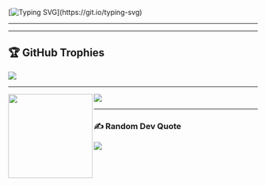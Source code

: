 [![Typing SVG](https://readme-typing-svg.herokuapp.com?font=Fira+Code&weight=500&size=25&duration=3000&pause=1000&width=500&lines=Hi+there!;I+am+Hamisu+Muhd+by+name!;I+am+Full-Stack+Software+Engineer!)](https://git.io/typing-svg)

---


<!--
#dafbe1
**sir-mammut/sir-mammut** is a ✨ _special_ ✨ repository because its `README.md` (this file) appears on your GitHub profile.

Here are some ideas to get you started:

- 🔭 I’m currently working on ...
- 🌱 I’m currently learning ...
- 👯 I’m looking to collaborate on ...
- 🤔 I’m looking for help with ...
- 💬 Ask me about ...
- 📫 How to reach me: ...
- 😄 Pronouns: ...
- ⚡ Fun fact: ...
-->

---

## 🏆 GitHub Trophies
![](https://github-profile-trophy.vercel.app/?username=sir-mammut&theme=radical&no-frame=false&no-bg=true&margin-w=4)

---

<div>
  <img height="170" align="left" src="https://github-readme-stats.vercel.app/api?username=sir-mammut&count_private=true&include_all_commits=true" />
  <img src="https://github-readme-stats.vercel.app/api/top-langs/?username=sir-mammut&layout=compact" />
</div>

---

### ✍️ Random Dev Quote
![](https://quotes-github-readme.vercel.app/api?type=horizontal&theme=radical)

